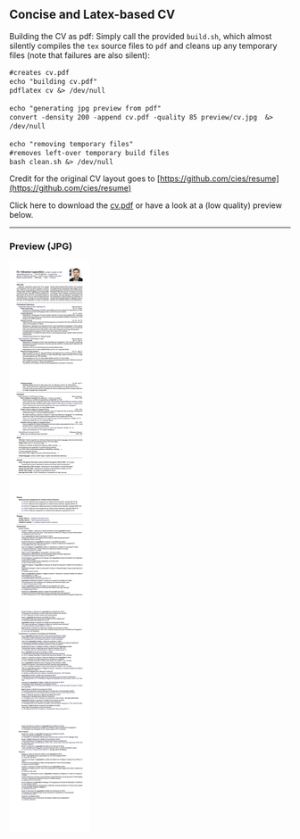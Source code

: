 ## Concise and Latex-based CV

Building the CV as pdf: Simply call the provided `build.sh`, which almost silently compiles the `tex` source files to `pdf` and cleans up any temporary files (note that failures are also silent):

```
#creates cv.pdf
echo "building cv.pdf"
pdflatex cv &> /dev/null

echo "generating jpg preview from pdf"
convert -density 200 -append cv.pdf -quality 85 preview/cv.jpg  &> /dev/null

echo "removing temporary files"
#removes left-over temporary build files
bash clean.sh &> /dev/null
```

Credit for the original CV layout goes to [https://github.com/cies/resume](https://github.com/cies/resume)

Click here to download the [cv.pdf](cv.pdf) or have a look at a (low quality) preview below.

---

### Preview (JPG)

![preview/cv.jpg](preview/cv.jpg)

